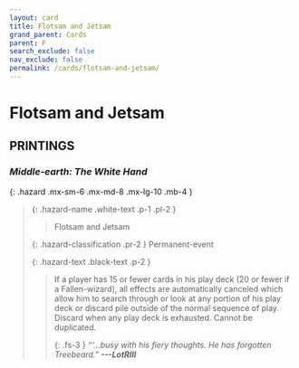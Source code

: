 ```yaml
---
layout: card
title: Flotsam and Jetsam
grand_parent: Cards
parent: F
search_exclude: false
nav_exclude: false
permalink: /cards/flotsam-and-jetsam/
---
```


# Flotsam and Jetsam


## PRINTINGS


### _Middle-earth: The White Hand_

{: .hazard .mx-sm-6 .mx-md-8 .mx-lg-10 .mb-4 }
> {: .hazard-name .white-text .p-1 .pl-2 }
> > <div class="hazard-mp"></div>
> > <div class="card-name">Flotsam and Jetsam</div>
>
> {: .hazard-classification .pr-2 }
> Permanent-event
>
> {: .hazard-text .black-text .p-2 }
> > If a player has 15 or fewer cards in his play deck (20 or fewer if a Fallen-wizard), all effects are automatically canceled which allow him to search through or look at any portion of his play deck or discard pile outside of the normal sequence of play. Discard when any play deck is exhausted. Cannot be duplicated.   
> > 
> > {: .fs-3 } 
> > _“‘...busy with his fiery thoughts. He has forgotten Treebeard."_ ***---&#65279;LotRIII*** 
>
